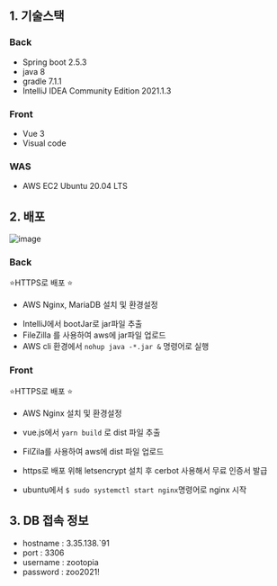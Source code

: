 ## 1. 기술스택

### Back

- Spring boot 2.5.3
- java 8
- gradle 7.1.1
- IntelliJ IDEA Community Edition 2021.1.3



### Front

- Vue 3
- Visual code



### WAS

- AWS EC2 Ubuntu 20.04 LTS





## 2. 배포

![image](https://user-images.githubusercontent.com/36289638/129835618-8db0017e-9060-4468-afeb-35250fbd8f2e.png)



### Back

⭐HTTPS로 배포 ⭐

* AWS Nginx, MariaDB 설치 및 환경설정

- IntelliJ에서 bootJar로 jar파일 추출
- FileZilla 를 사용하여 aws에 jar파일 업로드
- AWS cli 환경에서 ```nohup java -*.jar &``` 명령어로 실행





### Front

⭐HTTPS로 배포 ⭐

- AWS Nginx 설치 및 환경설정

- vue.js에서 `yarn build` 로 dist 파일 추출
- FilZila를 사용하여 aws에 dist 파일 업로드
- https로 배포 위해 letsencrypt 설치 후 cerbot 사용해서 무료 인증서 발급
- ubuntu에서 `$ sudo systemctl start nginx`명령어로 nginx 시작



## 3. DB 접속 정보 

- hostname : 3.35.138.`91
- port : 3306
- username : zootopia
- password : zoo2021!
